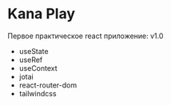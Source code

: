 # Kana Play
Первое практическое react приложение:
v1.0
- useState
- useRef
- useContext
- jotai
- react-router-dom
- tailwindcss
